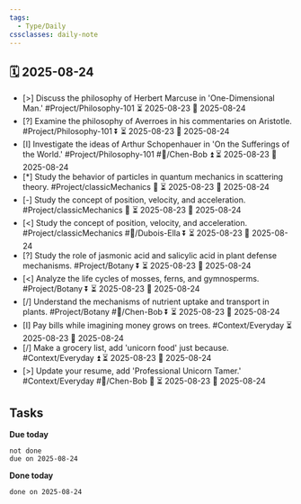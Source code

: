 ```yaml
---
tags:
  - Type/Daily
cssclasses: daily-note
---
```


## 🗓️ 2025-08-24

- [>] Discuss the philosophy of Herbert Marcuse in 'One-Dimensional Man.' #Project/Philosophy-101 ⏳ 2025-08-23 📅 2025-08-24
- [?] Examine the philosophy of Averroes in his commentaries on Aristotle. #Project/Philosophy-101 ⏬ ⏳ 2025-08-23 📅 2025-08-24
- [I] Investigate the ideas of Arthur Schopenhauer in 'On the Sufferings of the World.' #Project/Philosophy-101 #👤/Chen-Bob ⏫ ⏳ 2025-08-23 📅 2025-08-24
- [*] Study the behavior of particles in quantum mechanics in scattering theory. #Project/classicMechanics 🔽 ⏳ 2025-08-23 📅 2025-08-24
- [-] Study the concept of position, velocity, and acceleration. #Project/classicMechanics 🔺 ⏳ 2025-08-23 📅 2025-08-24
- [<] Study the concept of position, velocity, and acceleration. #Project/classicMechanics #👤/Dubois-Ella ⏬ ⏳ 2025-08-23 📅 2025-08-24
- [?] Study the role of jasmonic acid and salicylic acid in plant defense mechanisms. #Project/Botany ⏬ ⏳ 2025-08-23 📅 2025-08-24
- [<] Analyze the life cycles of mosses, ferns, and gymnosperms. #Project/Botany ⏬ ⏳ 2025-08-23 📅 2025-08-24
- [/] Understand the mechanisms of nutrient uptake and transport in plants. #Project/Botany #👤/Chen-Bob ⏬ ⏳ 2025-08-23 📅 2025-08-24
- [I] Pay bills while imagining money grows on trees. #Context/Everyday ⏳ 2025-08-23 📅 2025-08-24
- [/] Make a grocery list, add 'unicorn food' just because. #Context/Everyday ⏫ ⏳ 2025-08-23 📅 2025-08-24
- [>] Update your resume, add 'Professional Unicorn Tamer.' #Context/Everyday #👤/Chen-Bob 🔽 ⏳ 2025-08-23 📅 2025-08-24

## Tasks

**Due today**

```tasks
not done
due on 2025-08-24
```

**Done today**

```tasks
done on 2025-08-24
```
            